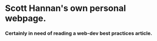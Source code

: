 # Scott Hannan's own personal webpage. 

### Certainly in need of reading a web-dev best practices article.
